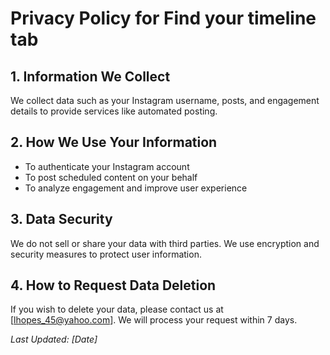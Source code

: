 # Privacy Policy for Find your timeline tab

## 1. Information We Collect
We collect data such as your Instagram username, posts, and engagement details to provide services like automated posting.

## 2. How We Use Your Information
- To authenticate your Instagram account
- To post scheduled content on your behalf
- To analyze engagement and improve user experience

## 3. Data Security
We do not sell or share your data with third parties. We use encryption and security measures to protect user information.

## 4. How to Request Data Deletion
If you wish to delete your data, please contact us at [lhopes_45@yahoo.com]. We will process your request within 7 days.

_Last Updated: [Date]_
